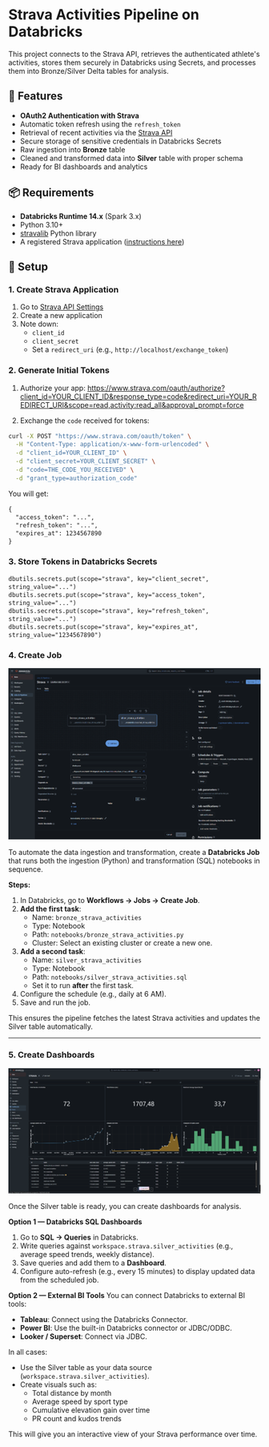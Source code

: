 # Strava Activities Pipeline on Databricks

This project connects to the Strava API, retrieves the authenticated athlete's activities, stores them securely in Databricks using Secrets, and processes them into Bronze/Silver Delta tables for analysis.

## 🚀 Features
- **OAuth2 Authentication with Strava**
- Automatic token refresh using the `refresh_token`
- Retrieval of recent activities via the [Strava API](https://developers.strava.com/docs/reference/)
- Secure storage of sensitive credentials in Databricks Secrets
- Raw ingestion into **Bronze** table
- Cleaned and transformed data into **Silver** table with proper schema
- Ready for BI dashboards and analytics


## 📦 Requirements
- **Databricks Runtime 14.x** (Spark 3.x)
- Python 3.10+
- [stravalib](https://github.com/hozn/stravalib) Python library
- A registered Strava application ([instructions here](https://www.strava.com/settings/api))

## 🔑 Setup

### 1. Create Strava Application
1. Go to [Strava API Settings](https://www.strava.com/settings/api)
2. Create a new application
3. Note down:
   - `client_id`
   - `client_secret`
   - Set a `redirect_uri` (e.g., `http://localhost/exchange_token`)

### 2. Generate Initial Tokens
1. Authorize your app: https://www.strava.com/oauth/authorize?client_id=YOUR_CLIENT_ID&response_type=code&redirect_uri=YOUR_REDIRECT_URI&scope=read,activity:read_all&approval_prompt=force

2. Exchange the `code` received for tokens:
```bash
curl -X POST "https://www.strava.com/oauth/token" \
  -H "Content-Type: application/x-www-form-urlencoded" \
  -d "client_id=YOUR_CLIENT_ID" \
  -d "client_secret=YOUR_CLIENT_SECRET" \
  -d "code=THE_CODE_YOU_RECEIVED" \
  -d "grant_type=authorization_code"
```
You will get:
```
{
  "access_token": "...",
  "refresh_token": "...",
  "expires_at": 1234567890
}
```

### 3. Store Tokens in Databricks Secrets
```
dbutils.secrets.put(scope="strava", key="client_secret", string_value="...")
dbutils.secrets.put(scope="strava", key="access_token", string_value="...")
dbutils.secrets.put(scope="strava", key="refresh_token", string_value="...")
dbutils.secrets.put(scope="strava", key="expires_at", string_value="1234567890")
```

### 4. Create Job

![](doc/databricks_job.png)

To automate the data ingestion and transformation, create a **Databricks Job** that runs both the ingestion (Python) and transformation (SQL) notebooks in sequence.

**Steps:**
1. In Databricks, go to **Workflows → Jobs → Create Job**.
2. **Add the first task**:
   - Name: `bronze_strava_activities`
   - Type: Notebook
   - Path: `notebooks/bronze_strava_activities.py`
   - Cluster: Select an existing cluster or create a new one.
3. **Add a second task**:
   - Name: `silver_strava_activities`
   - Type: Notebook
   - Path: `notebooks/silver_strava_activities.sql`
   - Set it to run **after** the first task.
4. Configure the schedule (e.g., daily at 6 AM).
5. Save and run the job.

This ensures the pipeline fetches the latest Strava activities and updates the Silver table automatically.

---

### 5. Create Dashboards

![](doc/databricks_dashboard.png)

Once the Silver table is ready, you can create dashboards for analysis.

**Option 1 — Databricks SQL Dashboards**
1. Go to **SQL → Queries** in Databricks.
2. Write queries against `workspace.strava.silver_activities` (e.g., average speed trends, weekly distance).
3. Save queries and add them to a **Dashboard**.
4. Configure auto-refresh (e.g., every 15 minutes) to display updated data from the scheduled job.

**Option 2 — External BI Tools**
You can connect Databricks to external BI tools:
- **Tableau**: Connect using the Databricks Connector.
- **Power BI**: Use the built-in Databricks connector or JDBC/ODBC.
- **Looker / Superset**: Connect via JDBC.
  
In all cases:
- Use the Silver table as your data source (`workspace.strava.silver_activities`).
- Create visuals such as:
  - Total distance by month
  - Average speed by sport type
  - Cumulative elevation gain over time
  - PR count and kudos trends

This will give you an interactive view of your Strava performance over time.